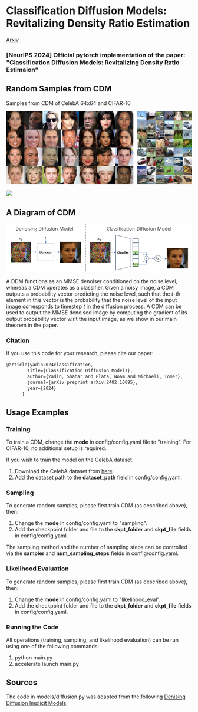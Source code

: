 # Classification Diffusion Models: Revitalizing Density Ratio Estimation

[Arxiv](https://arxiv.org/abs/2402.10095)

### [NeurIPS 2024] Official pytorch implementation of the paper: "Classification Diffusion Models: Revitalizing Density Ratio Estimaion"

## Random Samples from CDM

Samples from CDM of CelebA 64x64 and CIFAR-10

![1728128708865](image/README/1728128708865.png)

![](imgs/gen_examples.png)

## A Diagram of CDM

![1728129127348](image/README/1728129127348.png)

A DDM functions as an MMSE denoiser conditioned on the noise level, whereas a CDM operates as a classifier. Given a noisy image, a CDM outputs a probability vector predicting the noise level, such that the $t$-th element in this vector is the probability that the noise level of the input image corresponds to timestep $t$ in the diffusion process. A CDM can be used to output the MMSE denoised image by computing the gradient of its output probability vector w.r.t the input image, as we show in our main theorem in the paper.

### Citation

If you use this code for your research, please cite our paper:

```
@article{yadin2024classification,
		title={Classification Diffusion Models},
		author={Yadin, Shahar and Elata, Noam and Michaeli, Tomer},
		journal={arXiv preprint arXiv:2402.10095},
		year={2024}
	  }
```

## Usage Examples

### Training

To train a CDM, change the **mode** in config/config.yaml file to "training".
For CIFAR-10, no additional setup is required.

If you wish to train the model on the CelebA dataset.

1. Download the CelebA dataset from [here](https://www.kaggle.com/datasets/jessicali9530/celeba-dataset).
2. Add the dataset path to the **dataset_path** field in config/config.yaml.

### Sampling

To generate random samples, please first train CDM (as described above), then:

1. Change the **mode** in config/config.yaml to "sampling".
2. Add the checkpoint folder and file to the **ckpt_folder** and **ckpt_file** fields in config/config.yaml.

The sampling method and the number of sampling steps can be controlled via the **sampler** and **num_sampling_steps** fields in config/config.yaml.

### Likelihood Evaluation

To generate random samples, please first train CDM (as described above), then:

1. Change the **mode** in config/config.yaml to "likelihood_eval".
2. Add the checkpoint folder and file to the **ckpt_folder** and **ckpt_file** fields in config/config.yaml.

### Running the Code

All operations (training, sampling, and likelihood evaluation) can be run using one of the following commands:

1. python main.py
2. accelerate launch main.py

## Sources

The code in models/diffusion.py was adapted from the following [Denising Diffusion Implicit Models](https://github.com/ermongroup/ddim).
